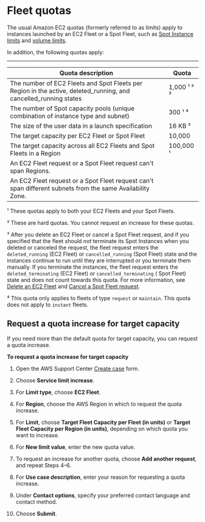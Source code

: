 # Fleet quotas<a name="fleet-quotas"></a>

The usual Amazon EC2 quotas \(formerly referred to as limits\) apply to instances launched by an EC2 Fleet or a Spot Fleet, such as [Spot Instance limits](using-spot-limits.md) and [volume limits](volume_limits.md)\.

In addition, the following quotas apply:


****  

| Quota description | Quota | 
| --- | --- | 
| The number of EC2 Fleets and Spot Fleets per Region in the active, deleted\_running, and cancelled\_running states | 1,000 ¹ ² ³ | 
| The number of Spot capacity pools \(unique combination of instance type and subnet\) | 300 ¹ ⁴ | 
| The size of the user data in a launch specification | 16 KB ² | 
| The target capacity per EC2 Fleet or Spot Fleet | 10,000 | 
| The target capacity across all EC2 Fleets and Spot Fleets in a Region | 100,000 ¹ | 
|  An EC2 Fleet request or a Spot Fleet request can't span Regions\.  |  | 
| An EC2 Fleet request or a Spot Fleet request can't span different subnets from the same Availability Zone\. |  | 

¹ These quotas apply to both your EC2 Fleets and your Spot Fleets\.

² These are hard quotas\. You cannot request an increase for these quotas\.

³ After you delete an EC2 Fleet or cancel a Spot Fleet request, and if you specified that the fleet should *not* terminate its Spot Instances when you deleted or canceled the request, the fleet request enters the `deleted_running` \(EC2 Fleet\) or `cancelled_running` \(Spot Fleet\) state and the instances continue to run until they are interrupted or you terminate them manually\. If you terminate the instances, the fleet request enters the `deleted_terminating` \(EC2 Fleet\) or `cancelled_terminating` \( Spot Fleet\) state and does not count towards this quota\. For more information, see [Delete an EC2 Fleet](manage-ec2-fleet.md#delete-fleet) and [Cancel a Spot Fleet request](work-with-spot-fleets.md#cancel-spot-fleet)\.

⁴ This quota only applies to fleets of type `request` or `maintain`\. This quota does not apply to `instant` fleets\.

## Request a quota increase for target capacity<a name="fleet-quota-increase-request"></a>

If you need more than the default quota for target capacity, you can request a quota increase\.

**To request a quota increase for target capacity**

1. Open the AWS Support Center [Create case](https://console.aws.amazon.com/support/home#/case/create?issueType=service-limit-increase&limitType=service-code-ec2-fleet) form\.

1. Choose **Service limit increase**\.

1. For **Limit type**, choose **EC2 Fleet**\.

1. For **Region**, choose the AWS Region in which to request the quota increase\.

1. For **Limit**, choose **Target Fleet Capacity per Fleet \(in units\)** or **Target Fleet Capacity per Region \(in units\)**, depending on which quota you want to increase\.

1. For **New limit value**, enter the new quota value\.

1. To request an increase for another quota, choose **Add another request**, and repeat Steps 4–6\.

1. For **Use case description**, enter your reason for requesting a quota increase\.

1. Under **Contact options**, specify your preferred contact language and contact method\.

1. Choose **Submit**\.
